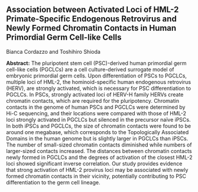 ## Association between Activated Loci of HML-2 Primate-Specific Endogenous Retrovirus and Newly Formed Chromatin Contacts in Human Primordial Germ Cell-like Cells
Bianca Cordazzo and Toshihiro Shioda

**Abstract:** The pluripotent stem cell (PSC)-derived human primordial germ cell-like cells (PGCLCs) are a cell culture-derived surrogate model of 
embryonic primordial germ cells. Upon differentiation of PSCs to PGCLCs, multiple loci of HML-2, the hominoid-specific human endogenous retrovirus 
(HERV), are strongly activated, which is necessary for PSC differentiation to PGCLCs. In PSCs, strongly activated loci of HERV-H family HERVs create 
chromatin contacts, which are required for the pluripotency. Chromatin contacts in the genome of human PSCs and PGCLCs were determined by Hi-C 
sequencing, and their locations were compared with those of HML-2 loci strongly activated in PGCLCs but silenced in the precursor naïve iPSCs. 
In both iPSCs and PGCLCs, the size of chromatin contacts were found to be around one megabase, which corresponds to the Topologically Associated Domains 
in the human genome but is slightly larger in PGCLCs than iPSCs. The number of small-sized chromatin contacts diminished while numbers of larger-sized 
contacts increased. The distances between chromatin contacts newly formed in PGCLCs and the degrees of activation of the closest HML-2 loci showed 
significant inverse correlation. Our study provides evidence that strong activation of HML-2 provirus loci may be associated with newly formed chromatin
contacts in their vicinity, potentially contributing to PSC differentiation to the germ cell lineage.
